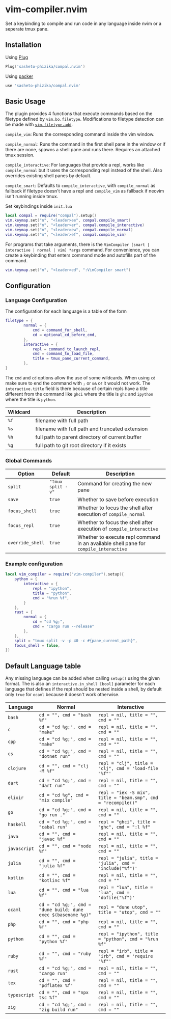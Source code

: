 # vim-compiler.nvim
Set a keybinding to compile and run code in any language inside nvim or a seperate tmux pane.

## Installation
Using [Plug](https://github.com/junegunn/vim-plug)
```lua
Plug('sasheto-phizika/compal.nvim')
```
Using [packer](https://github.com/wbthomason/packer.nvim)
```lua
use 'sasheto-phizika/compal.nvim'
```

## Basic Usage
The plugin provides 4 functions that execute commands based on the filetype defined by `vim.bo.filetype`. Modifications to filetype detection can be made with [`vim.filetype.add`](https://neovim.io/doc/user/lua.html#lua-filetype).

`compile_vim`: Runs the corresponding command inside the vim window.

`compile_normal`: Runs the command in the first shell pane in the window or if there are none, spawns a shell pane and runs there. Requires an attached tmux session.

`compile_interactive`: For languages that provide a repl, works like `compile_normal` but it uses the corresponding repl instead of the shell. Also overrides existing shell panes by default.

`compile_smart`: Defaults to `compile_interactive`, with `compile_normal` as fallback if filetype doesn't have a repl and `compile_vim` as fallback if neovim isn't running inside tmux.

Set keybindings inside `init.lua`

```lua
local compal = require("compal").setup()
vim.keymap.set("n", "<leader>ee", compal.compile_smart)
vim.keymap.set("n", "<leader>er", compal.compile_interactive)
vim.keymap.set("n", "<leader>ew", compal.compile_normal)
vim.keymap.set("n", "<leader>ef", compal.compile_vim)
```
For programs that take arguments, there is the `VimCompiler [smart | interactive | normal | vim] *args` command. For convenience, you can create a keybinding that enters command mode and autofills part of the command.

```lua
vim.keymap.set("n", "<leader>ed", ":VimCompiler smart")
```

## Configuration
### Language Configuration
The configuration for each language is a table of the form

```lua
filetype = { 
        normal = {
            cmd = command_for_shell,
            cd = optional_cd_before_cmd,
        },
        interactive = {
            repl = command_to_launch_repl,
            cmd = command_to_load_file,
            title = tmux_pane_current_command,
        },
}

```

The `cmd` and `cd` options allow the use of some wildcards. When using `cd` make sure to end the command with `;` or `&&` or it would not work. The `interactive.title` field is there because of certain repls have a title different from the command like `ghci` where the title is `ghc` and `ipython` where the title is `python`.

| Wildcard | Description
|----------|------------|
| `%f` | filename with full path
| `%s` | filename with full path and truncated extension
| `%h` | full path to parent directory of current buffer
| `%g` | full path to git root directory if it exists

### Global Commands
| Option | Default | Description
|--------|---------|------------|
| `split`                | `"tmux split -v"` | Command for creating the new pane
| `save`                 |  `true`   | Whether to save before execution
| `focus_shell`          |   `true`  | Whether to focus the shell after execution of `compile_normal`  
| `focus_repl`           |   `true`  | Whether to focus the shell after execution of `compile_interactive`  
| `override_shell`       |   `true`  | Whether to execute repl command in an available shell pane for `compile_interactive`


### Example configuration
```lua
local vim_compiler = require("vim-compiler").setup({
    python = {
        interactive = {
            repl = "ipython",
            title = "python",
            cmd = "%run %f",
        }
    },
    rust = {
        normal = {
            cd = "cd %g;",
            cmd = "cargo run --release"
        },
    },
    split = "tmux split -v -p 40 -c #{pane_current_path}",
    focus_shell = false,
})
```
##  Default Language table
Any missing language can be added when calling `setup()` using the given format. The is also an `interactive.in_shell [bool]` parameter for each language that defines if the repl should be nested inside a shell, by default only `true` for `ocaml` because it doesn't work otherwise.

|Language | Normal | Interactive
|---------|--------|-----------
|`bash`|`cd = "", cmd = "bash %f"`|`repl = nil, title = "", cmd = ""`
|`c`|`cd = "cd %g;", cmd = "make"`|`repl = nil, title = "", cmd = ""`
|`cpp`|`cd = "cd %g;", cmd = "make"`|`repl = nil, title = "", cmd = ""`
|`cs`|`cd = "cd %g;", cmd = "dotnet run"`|`repl = nil, title = "", cmd = ""`
|`clojure`|`cd = "", cmd = "clj -M %f"`|`repl = "clj", title = "clj", cmd = 'load-file "%f"'`
|`dart`|`cd = "cd %g;", cmd = "dart run"`|`repl = nil, title = "", cmd = ""`
|`elixir`|`cd = "cd %g", cmd = "mix compile"`|`repl = "iex -S mix", title = "beam.smp", cmd = "recompile()"`
|`go`|`cd = "cd %g;", cmd = "go run ."`|`repl = nil, title = "", cmd = ""`
|`haskell`|`cd = "cd %g;", cmd = "cabal run"`|`repl = "ghci", title = "ghc", cmd = ":l %f"`
|`java`|`cd = "", cmd = "javac %f"`|`repl = nil, title = "", cmd = ""`
|`javascript`|`cd = "", cmd = "node %f"`|`repl = nil, title = "", cmd = ""`
|`julia`|`cd = "", cmd = "julia %f"`|`repl = "julia", title = "julia", cmd = 'include("%f")'`
|`kotlin`|`cd = "", cmd = "kotlinc %f"`|`repl = nil, title = "", cmd = ""`
|`lua`|`cd = "", cmd = "lua %f"`|`repl = "lua", title = "lua", cmd = 'dofile("%f")'`
|`ocaml`|`cd = "cd %g;", cmd = "dune build; dune exec $(basename %g)"`|`repl = "dune utop", title = "utop", cmd = ""`
|`php`|`cd = "", cmd = "php %f"`|`repl = nil, title = "", cmd = ""`
|`python`|`cd = "", cmd = "python %f"`|`repl = "ipython", title = "python", cmd = "%run %f"`
|`ruby`|`cd = "", cmd = "ruby %f"`|`repl = "irb", title = "irb", cmd = 'require "%f"'`
|`rust`|`cd = "cd %g;", cmd = "cargo run"`|`repl = nil, title = "", cmd = ""`
|`tex`|`cd = "", cmd = "pdflatex %f"`|`repl = nil, title = "", cmd = ""`
|`typescript`|`cd = "", cmd = "npx tsc %f"`|`repl = nil, title = "", cmd = ""`
|`zig`|`cd = "cd %g;", cmd = "zig build run"`|`repl = nil, title = "", cmd = ""`

